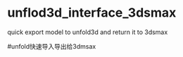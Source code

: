 # unflod3d_interface_3dsmax
quick export model to unfold3d and return it to 3dsmax

#unfold快速导入导出给3dmsax
